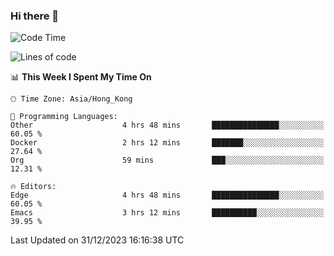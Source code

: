 ### Hi there 👋

<!--
**nicehiro/nicehiro** is a ✨ _special_ ✨ repository because its `README.md` (this file) appears on your GitHub profile.

Here are some ideas to get you started:

- 🔭 I’m currently working on ...
- 🌱 I’m currently learning ...
- 👯 I’m looking to collaborate on ...
- 🤔 I’m looking for help with ...
- 💬 Ask me about ...
- 📫 How to reach me: ...
- 😄 Pronouns: ...
- ⚡ Fun fact: ...
-->

<!--START_SECTION:waka-->
![Code Time](http://img.shields.io/badge/Code%20Time-182%20hrs%202%20mins-blue)

![Lines of code](https://img.shields.io/badge/From%20Hello%20World%20I%27ve%20Written-2.6%20million%20lines%20of%20code-blue)

📊 **This Week I Spent My Time On** 

```text
🕑︎ Time Zone: Asia/Hong_Kong

💬 Programming Languages: 
Other                    4 hrs 48 mins       ███████████████░░░░░░░░░░   60.05 % 
Docker                   2 hrs 12 mins       ███████░░░░░░░░░░░░░░░░░░   27.64 % 
Org                      59 mins             ███░░░░░░░░░░░░░░░░░░░░░░   12.31 % 

🔥 Editors: 
Edge                     4 hrs 48 mins       ███████████████░░░░░░░░░░   60.05 % 
Emacs                    3 hrs 12 mins       ██████████░░░░░░░░░░░░░░░   39.95 % 
```


 Last Updated on 31/12/2023 16:16:38 UTC
<!--END_SECTION:waka-->
